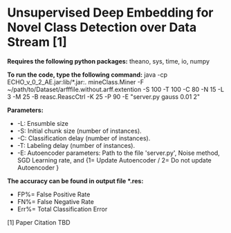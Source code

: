 # Unsupervised Deep Embedding for Novel Class Detection over Data Stream [1]

**Requires the following python packages:**
  theano, sys, time, io, numpy

**To run the code, type the following command:**
java -cp ECHO_v_0_2_AE.jar:lib/*.jar:. mineClass.Miner -F ~/path/to/Dataset/arfffile.without.arff.extention -S 100 -T 100 -C 80 -N 15 -L 3 -M 25 -B reasc.ReascCtrl -K 25 -P 90 -E "server.py gauss 0.01 2"

**Parameters:**
* -L: Ensumble size
* -S: Initial chunk size (number of instances).
* -C: Classification delay (number of instances).
* -T: Labeling delay (number of instances).
* -E: Autoencoder parameters: Path to the file 'server.py', Noise method, SGD Learning rate, and {1= Update Autoencoder / 2= Do not update Autoencoder }

**The accuracy can be found in output file \*.res:**
* FP%= False Positive Rate
* FN%= False Negative Rate
* Err%= Total Classification Error


[1] Paper Citation TBD
